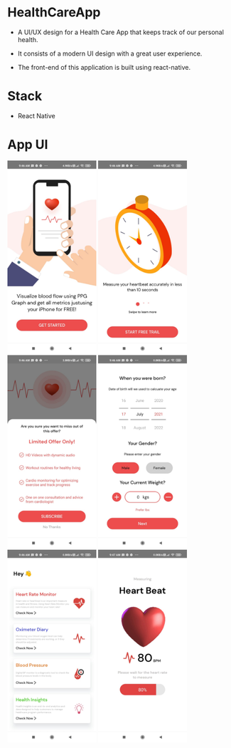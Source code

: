# HealthCareApp

* A UI/UX design for a Health Care App that keeps track of our personal health.

* It consists of a modern UI design with a great user experience.

* The front-end of this application is built using react-native.

# Stack
* React Native

# App UI

  <img src="/screenshots/s1.jpeg" width="200">  <img src="/screenshots/s2.jpeg" width="200">  <img src="/screenshots/s3.jpeg" width="200">  <img src="/screenshots/s6.jpeg" width="200">
  <img src="/screenshots/s8.jpeg" width="200">  <img src="/screenshots/s7.jpeg" width="200">
 

